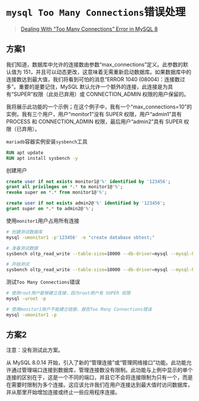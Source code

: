 # `mysql Too Many Connections`错误处理

>[Dealing With “Too Many Connections” Error in MySQL 8](https://www.percona.com/blog/dealing-with-too-many-connections-error-in-mysql-8/)

## 方案1

我们知道，数据库中允许的连接数由参数“max_connections”定义。此参数的默认值为 151，并且可以动态更改，这意味着无需重新启动数据库。如果数据库中的连接数达到最大值，我们将看到可怕的消息“ERROR 1040 (08004)：连接数过多”。重要的是要记住，MySQL 默认允许一个额外的连接，此连接是为具有“SUPER”权限（此处已弃用）或 CONNECTION_ADMIN 权限的用户保留的。

 我将展示此功能的一个示例；在这个例子中，我有一个“max_connections=10”的实例，我有三个用户，用户“monitor1”没有 SUPER 权限，用户“admin1”具有 PROCESS 和 CONNECTION_ADMIN 权限，最后用户“admin2”具有 SUPER 权限（已弃用）。

`mariadb`容器实例安装`sysbench`工具

```dockerfile
RUN apt update
RUN apt install sysbench -y
```

创建用户

```sql
create user if not exists monitor1@'%' identified by '123456';
grant all privileges on *.* to monitor1@'%';
revoke super on *.* from monitor1@'%';

create user if not exists admin2@'%' identified by '123456';
grant super on *.* to admin2@'%';
```

使用`monitor1`用户占用所有连接

```bash
# 创建测试数据库
mysql -umonitor1 -p'123456' -e "create database sbtest;"

# 准备测试数据
sysbench oltp_read_write --table-size=10000 --db-driver=mysql --mysql-host=localhost --mysql-db=sbtest --mysql-user=monitor1 --mysql-password="123456" --num-threads=10 --time=0 --report-interval=1 prepare

# 开始测试
sysbench oltp_read_write --table-size=10000 --db-driver=mysql --mysql-host=localhost --mysql-db=sbtest --mysql-user=monitor1 --mysql-password="123456" --num-threads=10 --time=0 --report-interval=1 run
```

测试`Too Many Connections`错误

```bash
# 使用root用户能够建立连接，因为root用户有 SUPER 权限
mysql -uroot -p

# 使用monitor1用户不能建立链接，报告Too Many Connections错误
mysql -umonitor1 -p
```



## 方案2

注意：没有测试此方案。

从 MySQL 8.0.14 开始，引入了新的“管理连接”或“管理网络接口”功能。此功能允许通过管理端口连接到数据库，管理连接数没有限制。此功能与上例中显示的单个连接的区别在于，这是一个不同的端口，并且它不会将连接限制为只有一个，而是在需要时限制为多个连接。这应该允许我们在用户连接达到最大值时访问数据库，并从那里开始增加连接或终止一些应用程序连接。